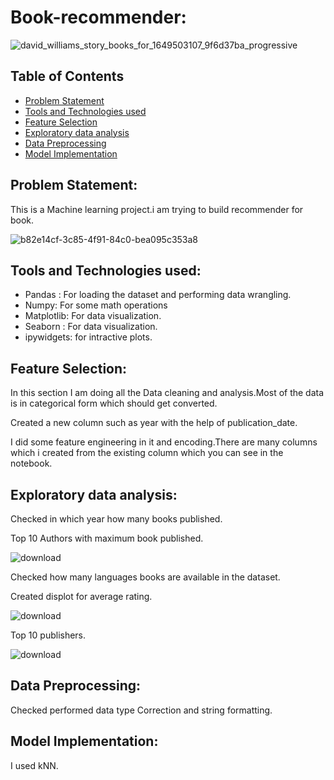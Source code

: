 # Book-recommender:

![david_williams_story_books_for_1649503107_9f6d37ba_progressive](https://github.com/arshad33199/Book-Recommender/assets/142779412/a060b464-b81a-4597-ada3-a71fdda0efbf)






## Table of Contents
* [Problem Statement](#Problem-Statement)
* [Tools and Technologies used](#Approach)
* [Feature Selection](#Feature-Selection)
* [Exploratory data analysis](#Exploratory-data-analysis)
* [Data Preprocessing](#Data-Preprocessing)
* [Model Implementation](#Model-Implementation)




## Problem Statement:
This is a Machine learning project.i am trying to build recommender for book.

![b82e14cf-3c85-4f91-84c0-bea095c353a8](https://github.com/arshad33199/car-price-prediction/assets/142779412/6c969547-9f7a-45ce-9371-dcd1f72fad18)



## Tools and Technologies used:
  * Pandas : For loading the dataset and performing data wrangling.
  * Numpy: For some math operations
  * Matplotlib: For data visualization.
  * Seaborn : For data visualization.
  * ipywidgets: for intractive plots.
  
## Feature Selection:

In this section I am doing all the Data cleaning and analysis.Most of the data is in categorical form which should get converted.

Created a new column such as year with the help of publication_date.  

I did some feature engineering in it and encoding.There are many columns which i created from the existing column which you can see in the notebook.


## Exploratory data analysis:

Checked in which year how many books published.


Top 10 Authors with maximum book published.


![download](https://github.com/arshad33199/Book-Recommender/assets/142779412/fcc37116-4e5f-455f-ab9a-c4ffc995d8d0)


Checked how many languages books are available in the dataset.

Created displot for average rating.

![download](https://github.com/arshad33199/Book-Recommender/assets/142779412/6cf99e85-b17a-4d6a-913e-1566e44929ce)



Top 10 publishers.


![download](https://github.com/arshad33199/Book-Recommender/assets/142779412/384e789a-89ff-4188-a6b6-7f1aa9a7b1a4)







## Data Preprocessing:

 Checked performed data type Correction and string formatting.



## Model Implementation:

I used kNN.
 

